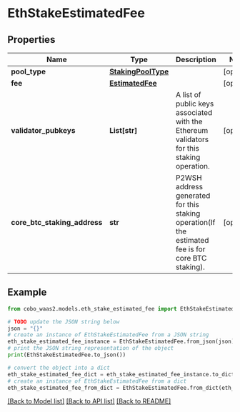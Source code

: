 # EthStakeEstimatedFee


## Properties

Name | Type | Description | Notes
------------ | ------------- | ------------- | -------------
**pool_type** | [**StakingPoolType**](StakingPoolType.md) |  | [optional] 
**fee** | [**EstimatedFee**](EstimatedFee.md) |  | [optional] 
**validator_pubkeys** | **List[str]** | A list of public keys associated with the Ethereum validators for this staking operation. | [optional] 
**core_btc_staking_address** | **str** | P2WSH address generated for this staking operation(If the estimated fee is for core BTC staking). | [optional] 

## Example

```python
from cobo_waas2.models.eth_stake_estimated_fee import EthStakeEstimatedFee

# TODO update the JSON string below
json = "{}"
# create an instance of EthStakeEstimatedFee from a JSON string
eth_stake_estimated_fee_instance = EthStakeEstimatedFee.from_json(json)
# print the JSON string representation of the object
print(EthStakeEstimatedFee.to_json())

# convert the object into a dict
eth_stake_estimated_fee_dict = eth_stake_estimated_fee_instance.to_dict()
# create an instance of EthStakeEstimatedFee from a dict
eth_stake_estimated_fee_from_dict = EthStakeEstimatedFee.from_dict(eth_stake_estimated_fee_dict)
```
[[Back to Model list]](../README.md#documentation-for-models) [[Back to API list]](../README.md#documentation-for-api-endpoints) [[Back to README]](../README.md)


